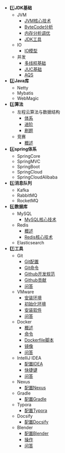 * 1️⃣**JDK基础**
  * JVM
    * [JVM核心技术](jdk_base/jvm/jvm_core)
    * [ByteCode分析](jdk_base/jvm/bytecode_analysis)
    * [内存分析调优](jdk_base/jvm/memory_analysis)
    * [JDK工具](jdk_base/jvm/jdk_tool)
  * IO
    * [IO模型](jdk_base/io/io_model)
  * 并发
    * [多线程基础](jdk_base/concurrency/thread_base)
    * [JUC基础](jdk_base/concurrency/juc)
    * [AQS](jdk_base/concurrency/aqs)
* 2️⃣**Java库**
  * Netty
  * Mybatis
  * WebMagic
* 3️⃣**算法**
  * 左程云算法与数据结构
    * [体系](algo/algo_zcy/system)
    * [进阶](algo/algo_zcy/advanced)
    * [刷题](algo/algo_zcy/quiz)
  * 竞赛
    * [概述](algo/algo_match/overview)
* 4️⃣**spring体系**
  * SpringCore
  * SpringMVC
  * SpringBoot
  * SpringCloud
  * SpringCloudAlibaba
* 5️⃣**消息队列**
  * Kafka
  * RabbitMQ
  * RocketMQ
* 6️⃣**数据库**
  * MySQL
    * [MySQL核心技术](database/mysql/mysql_core)
  * Redis
    * [概述](database/redis/overview)
    * [Redis核心技术](database/redis/redis_core)
  * Elasticsearch
* 7️⃣**工具**
  * Git
    * [Git配置](tool/git/config)
    * [Git命令](tool/git/command)
    * [Github开发规范](tool/git/github_dev_spec)
    * [Github贡献](tool/git/github_contribute)
    * [问答](tool/git/q&a)
  * VMware
    * [安装环境](tool/vmware/install_vm)
    * [初始化环境](tool/vmware/init_vm)
    * [安装软件](tool/vmware/install_software)
    * [问答](tool/vmware/q&a)
  * Docker
    * [概述](tool/docker/overview)
    * [命令](tool/docker/command)
    * [Dockerfile脚本](tool/docker/dockerfile)
    * [镜像](tool/docker/images)
    * [问答](tool/docker/q&a)
  * IntelliJ IDEA
    * [配置IDEA](tool/intellij_idea/config)
    * [快捷键](tool/intellij_idea/shortcut_keys)
    * [问答](tool/intellij_idea/q&a)
  * Nexus
    * [配置Nexus](tool/nexus/config)
  * Gradle
    * [配置Gradle](tool/gradle/config)
  * Typora
    * [配置Typora](tool/typora/config)
  * Docsify
    * [配置Docsify](tool/docsify/config)
  * Blender
    * [配置Blender](tool/blen/config)
    * [操作](tool/blender/operate)
    * [问答](tool/blender/q&a)